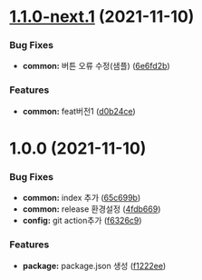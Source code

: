 # [1.1.0-next.1](https://github.com/julong1988/rele3/compare/v1.0.0...v1.1.0-next.1) (2021-11-10)


### Bug Fixes

* **common:** 버튼 오류 수정(샘플) ([6e6fd2b](https://github.com/julong1988/rele3/commit/6e6fd2b7345d87b04526cb6a11cd3b2231f5a45a))


### Features

* **common:** feat버전1 ([d0b24ce](https://github.com/julong1988/rele3/commit/d0b24cef83acc9b126431366d6c3fdabdec954bc))

# 1.0.0 (2021-11-10)


### Bug Fixes

* **common:** index 추가 ([65c699b](https://github.com/julong1988/rele3/commit/65c699b3163023f70c9567bd37cb042523ec4038))
* **common:** release 환경설정 ([4fdb669](https://github.com/julong1988/rele3/commit/4fdb6694318a23456d578e041f2745b59d347c79))
* **config:** git action추가 ([f6326c9](https://github.com/julong1988/rele3/commit/f6326c9c48be79b242a7301caa426bfd4e8c7db9))


### Features

* **package:** package.json 생성 ([f1222ee](https://github.com/julong1988/rele3/commit/f1222ee14da4b201a97f9d723144a92d276b06cf))
